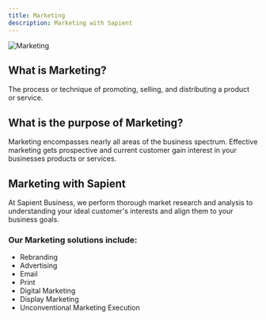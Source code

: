 ```yaml
---
title: Marketing
description: Marketing with Sapient
---
```

![Marketing](/management/management-marketing.webp)
<!-- <div>
  <img src="https://sbmedia.blob.core.windows.net/images/marketing-plan.jpg" srcset="https://sbmedia.blob.core.windows.net/images/marketing-plan.jpg 2x" alt="Marketing"/>
</div> -->

## What is Marketing?

The process or technique of promoting, selling, and distributing a product or service.

## What is the purpose of Marketing?

Marketing encompasses nearly all areas of the business spectrum. Effective marketing gets prospective and current customer gain interest in your businesses products or services.

## Marketing with Sapient

At Sapient Business, we perform thorough market research and analysis to understanding your ideal customer's interests and align them to your business goals. 

### Our Marketing solutions include:

- Rebranding
- Advertising
- Email
- Print
- Digital Marketing
- Display Marketing
- Unconventional Marketing Execution

